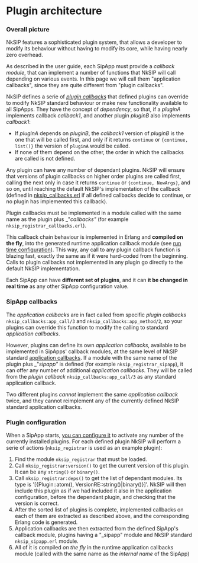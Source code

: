# Plugin architecture

### Overall picture

NkSIP features a sophisticated plugin system, that allows a developer to modify its behaviour without having to modify its core, while having nearly zero overhead.

As described in the user guide, each SipApp must provide a _callback module_, that can implement a number of functions that NkSIP will call depending on various events. In this page we will call them "application callbacks", since they are quite different from "plugin callbacks".

NkSIP defines a serie of [_plugin callbacks_](plugin_callbacks.md) that defined plugins can override to modify NkSIP standard behaviour or make new functionality available to all SipApps. They have the concept of _dependency_, so that, if a _pluginA_ implements callback _callback1_, and another plugin _pluginB_ also implements _callback1_:
* If _pluginA_ depends on _pluginB_, the _callback1_ version of _pluginB_ is the one that will be called first, and only if it returns `continue` or `{continue, list()}` the version of `pluginA` would be called.
* If none of them depend on the other, the order in which the callbacks are called is not defined.

Any plugin can have any number of dependant plugins. NkSIP will ensure that versions of plugin callbacks on higher order plugins are called first, calling the next only in case it returns `continue` or `{continue, NewArgs}`, and so on, until reaching the default NkSIP's implementation of the callback (defined in [nksip_callbacks.erl](../../src/nksip_callbacks.erl) if all defined callbacks decide to continue, or no plugin has implemented this callback).

Plugin callbacks must be implemented in a module called with the same name as the plugin plus _"_callbacks"_ (for example `nksip_registrar_callbacks.erl`).

This callback chain behaviour is implemented in Erlang and **compiled on the fly**, into the generated runtime application callback module (see [run time configuration](runtime_configuration.md)). This way, any call to any plugin callback function is blazing fast, exactly the same as if it were hard-coded from the beginning. Calls to plugin callbacks not implemented in any plugin go directly to the default NkSIP implementation.

Each SipApp can have **different set of plugins**, and it can **it be changed in real time** as any other SipApp configuration value.


### SipApp callbacks

The _application callbacks_ are in fact called from specific _plugin callbacks_ `nksip_callbacks:app_call/3` and `nksip_callbacks:app_method/2`, so your plugins can override this function to modify the calling to standard _application callbacks_.

However, plugins can define its own _application callbacks_, available to be implemented in SipApps' callback modules, at the same level of NkSIP standard [application callbacks](../reference/callback_functions.md). If a module with the same name of the plugin plus _"_sipapp"_ is defined (for example `nksip_registrar_sipapp`), it can offer any number of additional _application callbacks_. They will be called from the _plugin callback_ `nksip_callbacks:app_call/3` as any standard application callback.

Two different plugins _cannot_ implement the same _application callback_ twice, and they cannot reimplement any of the currently defined NkSIP standard application callbacks. 


### Plugin configuration


When a SipApp starts, [you can configure it](../guide/start_a_sipapp.md) to activate any number of the currently installed plugins. For each defined plugin NkSIP will perform a serie of actions (`nksip_registrar` is used as an example plugin): 

1. Find the module `nksip_registrar` that must be loaded.
1. Call `nksip_registrar:version()` to get the current version of this plugin. It can be any `string()` or `binary()`.
1. Call `nksip_registrar:deps()` to get the list of dependant modules. Its type is '[{Plugin::atom(), VersionRE::string()|binary()}]'. NkSIP will then include this plugin as if we had included it also in the application configuration, before the dependant plugin, and checking that the version is correct.
1. After the sorted list of plugins is complete, implemented callbacks on each of them are extracted as described above, and the corresponding Erlang code is generated.
1. Application callbacks are then extracted from the defined SipApp's callback module, plugins having a "_sipapp" module and NkSIP standard `nksip_sipapp.erl` module.
1. All of it is compiled _on the fly_ in the runtime application callbacks module (called with the same name as the _internal name_ of the SipApp) 

